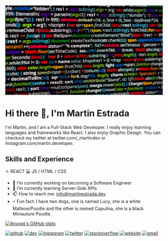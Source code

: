 ![Web Development and Graphic Design](https://github.com/mxrtinee/mxrtinee/blob/main/Program-Code-Feature-Image.jpg)

# Hi there 👋, I'm Martin Estrada
I'm Martin, and I am a Full-Stack Web Developer. I really enjoy learning languages and frameworks like React. I also enjoy Graphic Design. You can checkout my twitter at twitter.com/_martindev or Instagram.com/martin.developer.

 ## Skills and Experience
 
 ⚛️ REACT
 💻 JS / HTML / CSS

- 🔭 I’m currently working on becoming a Software Engineer 
- 🌱 I’m currently learning Server-Side APIs 
- 📫 How to reach me: info@martinestrada.dev 
- ⚡ Fun fact: I have two dogs, one is named Lucy, she is a white Maltese/Poodle and the other is named Capulina, she is a black Miniauture Poodle.

[![Anurag's GitHub stats](https://github-readme-stats.vercel.app/api?username=mxrtinee)](https://github.com/anuraghazra/github-readme-stats)


[<img src='https://cdn.jsdelivr.net/npm/simple-icons@3.0.1/icons/github.svg' alt='github' height='40'>](https://github.com/mxrtinee)  [<img src='https://cdn.jsdelivr.net/npm/simple-icons@3.0.1/icons/dev-dot-to.svg' alt='dev' height='40'>](https://dev.to/mxrtinee)  [<img src='https://cdn.jsdelivr.net/npm/simple-icons@3.0.1/icons/instagram.svg' alt='instagram' height='40'>](https://www.instagram.com/martin.developer/)  [<img src='https://cdn.jsdelivr.net/npm/simple-icons@3.0.1/icons/twitter.svg' alt='twitter' height='40'>](https://twitter.com/_martindev)  [<img src='https://cdn.jsdelivr.net/npm/simple-icons@3.0.1/icons/stackoverflow.svg' alt='stackoverflow' height='40'>](https://stackoverflow.com/users/22160518)  [<img src='https://cdn.jsdelivr.net/npm/simple-icons@3.0.1/icons/icloud.svg' alt='website' height='40'>](martinestrada.dev)  [<img src='https://cdn.jsdelivr.net/npm/simple-icons@3.0.1/icons/gmail.svg' alt='gmail' height='40'>](info@martinestrada.dev)  

